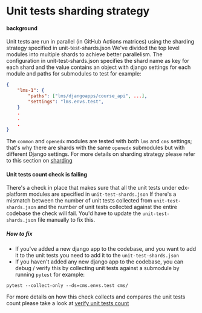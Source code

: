 # Unit tests sharding strategy

#### background
Unit tests are run in parallel (in GitHub Actions matrices) using the sharding strategy specified in unit-test-shards.json
We've divided the top level modules into multiple shards to achieve better parallelism.
The configuration in unit-test-shards.json specifies the shard name as key for each shard and the value contains an object
with django settings for each module and paths for submodules to test for example:
```json
{
    "lms-1": {
        "paths": ["lms/djangoapps/course_api", ...],
        "settings": "lms.envs.test",
    }
    .
    .
    .
}
```
The `common` and `openedx` modules are tested with both `lms` and `cms` settings; that's why there are shards with the same `openedx`
submodules but with different Django settings.
For more details on sharding strategy please refer to this section on [sharding](https://openedx.atlassian.net/wiki/spaces/AT/pages/3235971586/edx-platfrom+unit+tests+migration+from+Jenkins+to+Github+Actions#Motivation-for-sharding-manually)

#### Unit tests count check is failing
There's a check in place that makes sure that all the unit tests under edx-platform modules are specified in `unit-test-shards.json`
If there's a mismatch between the number of unit tests collected from `unit-test-shards.json` and the number of unit tests collected
against the entire codebase the check will fail.
You'd have to update the `unit-test-shards.json` file manually to fix this.

##### How to fix
- If you've added a new django app to the codebase, and you want to add it to the unit tests you need to add it to the `unit-test-shards.json`
- If you haven't added any new django app to the codebase, you can debug / verify this by collecting unit tests against a submodule by running `pytest` for example:
```
pytest --collect-only --ds=cms.envs.test cms/
```
For more details on how this check collects and compares the unit tests count please take a look at [verify unit tests count](../.github/workflows/verify-gha-unit-tests-count.yml)
